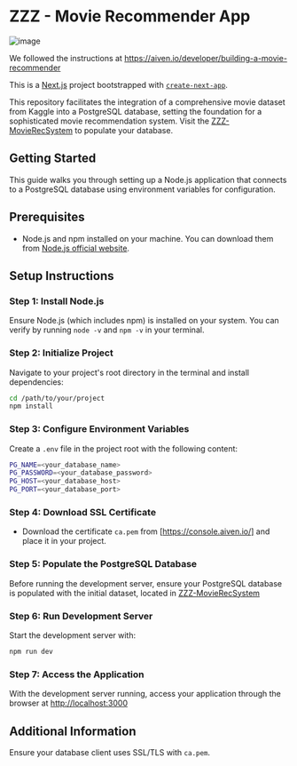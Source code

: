 # ZZZ - Movie Recommender App
![image](https://github.com/ZZZ-RecSys/ZZZ-MovieSearch-Client/assets/18610590/211c3c31-7c9e-47b9-81ef-5210c4f1ed73)


We followed the instructions at https://aiven.io/developer/building-a-movie-recommender

This is a [Next.js](https://nextjs.org/) project bootstrapped with [`create-next-app`](https://github.com/vercel/next.js/tree/canary/packages/create-next-app).

This repository facilitates the integration of a comprehensive movie dataset from Kaggle into a PostgreSQL database, setting the foundation for a sophisticated movie recommendation system. Visit the [ZZZ-MovieRecSystem](https://github.com/ZZZ-RecSys/ZZZ-MovieRecSystem) to populate your database.

## Getting Started

This guide walks you through setting up a Node.js application that connects to a PostgreSQL database using environment variables for configuration.

## Prerequisites

- Node.js and npm installed on your machine. You can download them from [Node.js official website](https://nodejs.org/).

## Setup Instructions

### Step 1: Install Node.js

Ensure Node.js (which includes npm) is installed on your system. You can verify by running `node -v` and `npm -v` in your terminal.

### Step 2: Initialize Project

Navigate to your project's root directory in the terminal and install dependencies:

```bash
cd /path/to/your/project
npm install
```

### Step 3: Configure Environment Variables
Create a `.env` file in the project root with the following content:

```bash
PG_NAME=<your_database_name>
PG_PASSWORD=<your_database_password>
PG_HOST=<your_database_host>
PG_PORT=<your_database_port>
```

### Step 4: Download SSL Certificate
- Download the certificate `ca.pem` from [https://console.aiven.io/] and place it in your project.

### Step 5: Populate the PostgreSQL Database

Before running the development server, ensure your PostgreSQL database is populated with the initial dataset, located in [ZZZ-MovieRecSystem](https://github.com/ZZZ-RecSys/ZZZ-MovieRecSystem)

### Step 6: Run Development Server
Start the development server with:

```bash
npm run dev
```

### Step 7: Access the Application
With the development server running, access your application through the browser at [http://localhost:3000](http://localhost:3000)


## Additional Information
Ensure your database client uses SSL/TLS with `ca.pem`.

